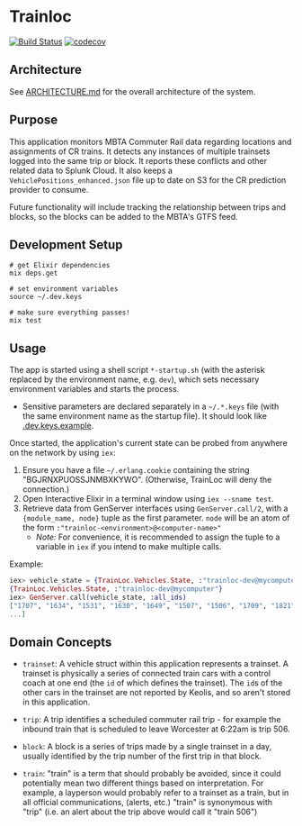 # Trainloc

[![Build Status](https://semaphoreci.com/api/v1/projects/5cf9d2cb-6d4a-4281-a3cd-24607ac5ed02/1769861/badge.svg)](https://semaphoreci.com/mbta/train_loc)
[![codecov](https://codecov.io/gh/mbta/train_loc/branch/master/graph/badge.svg?token=aYAhtOpcCw)](https://codecov.io/gh/mbta/train_loc)

## Architecture

See [ARCHITECTURE.md](ARCHITECTURE.md) for the overall architecture of the system.

## Purpose

This application monitors MBTA Commuter Rail data regarding locations and assignments of CR trains.
It detects any instances of multiple trainsets logged into the same trip or block.
It reports these conflicts and other related data to Splunk Cloud.
It also keeps a `VehiclePositions_enhanced.json` file up to date on S3 for the CR prediction provider to consume.

Future functionality will include tracking the relationship between trips and blocks, so the blocks
can be added to the MBTA's GTFS feed.

## Development Setup

```
# get Elixir dependencies
mix deps.get

# set environment variables
source ~/.dev.keys

# make sure everything passes!
mix test
```

## Usage

The app is started using a shell script `*-startup.sh` (with the asterisk replaced by the environment name,
e.g. `dev`), which sets necessary environment variables and starts the process.
* Sensitive parameters are declared separately in a `~/.*.keys` file (with the same environment name as the startup file). It should look like [.dev.keys.example](.dev.keys.example).

Once started, the application's current state can be probed from anywhere on the network by using `iex`:
1. Ensure you have a file `~/.erlang.cookie` containing the string "BGJRNXPUOSSJNMBXKYWO".
(Otherwise, TrainLoc will deny the connection.)
2. Open Interactive Elixir in a terminal window using `iex --sname test`.
3. Retrieve data from GenServer interfaces using `GenServer.call/2`, with a `{module_name, node}` tuple as the first parameter. `node` will be an atom of the form `:"trainloc-<environment>@<computer-name>"`
    * *Note:* For convenience, it is recommended to assign the tuple to a variable in `iex` if you intend to make multiple calls.

  Example:
```elixir
iex> vehicle_state = {TrainLoc.Vehicles.State, :"trainloc-dev@mycomputer"}
{TrainLoc.Vehicles.State, :"trainloc-dev@mycomputer"}
iex> GenServer.call(vehicle_state, :all_ids)
["1707", "1634", "1531", "1630", "1649", "1507", "1506", "1709", "1821", "1724",
...]
```

## Domain Concepts

* `trainset`: A vehicle struct within this application represents a trainset. A
  trainset is physically a series of connected train cars with a control coach
  at one end (the `id` of which defines the trainset). The `id`s of the other
  cars in the trainset are not reported by Keolis, and so aren't stored in this
  application.

* `trip`: A trip identifies a scheduled commuter rail trip - for example the
  inbound train that is scheduled to leave Worcester at 6:22am is trip 506.

* `block`: A block is a series of trips made by a single trainset in a day,
  usually identified by the trip number of the first trip in that block.

* `train`: "train" is a term that should probably be avoided, since it could
  potentially mean two different things based on interpretation. For example, a
  layperson would probably refer to a trainset as a train, but in all official
  communications, (alerts, etc.) "train" is synonymous with "trip" (i.e. an alert
  about the trip above would call it "train 506")
